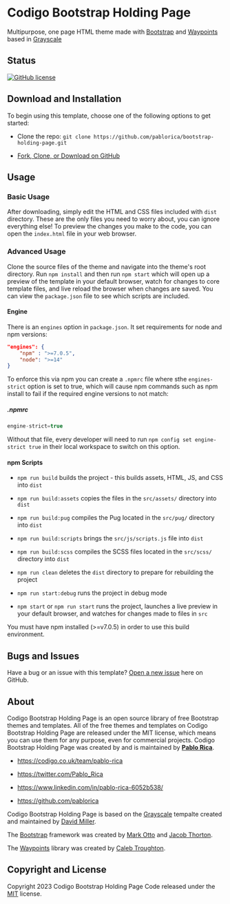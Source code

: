 # Codigo Bootstrap Holding Page

Multipurpose, one page HTML theme made with [Bootstrap](https://getbootstrap.com/) and [Waypoints](https://github.com/imakewebthings/waypoints) based in [Grayscale](https://startbootstrap.com/theme/grayscale/)

## Status

[![GitHub license](https://img.shields.io/badge/license-MIT-blue.svg)](https://raw.githubusercontent.com/pablorica/bootstrap-holding-page/main/LICENSE)

## Download and Installation

To begin using this template, choose one of the following options to get started:
- Clone the repo: `git clone https://github.com/pablorica/bootstrap-holding-page.git`

- [Fork, Clone, or Download on GitHub](https://github.com/pablorica/bootstrap-holding-page)

## Usage

### Basic Usage

After downloading, simply edit the HTML and CSS files included with `dist` directory. These are the only files you need to worry about, you can ignore everything else! To preview the changes you make to the code, you can open the `index.html` file in your web browser.

### Advanced Usage

Clone the source files of the theme and navigate into the theme's root directory. Run `npm install` and then run `npm start` which will open up a preview of the template in your default browser, watch for changes to core template files, and live reload the browser when changes are saved. You can view the `package.json` file to see which scripts are included.

#### Engine

There is an `engines` option in `package.json`. It set requirements for node and npm versions:

```json
"engines": {
    "npm" : ">=7.0.5",
    "node": ">=14"
}
```

To enforce this via npm you can create a   `.npmrc` file where sthe `engines-strict` option is set to true, which will cause npm commands such as npm install to fail if the required engine versions to not match:
##### .npmrc

```javascript
engine-strict=true
```

Without that file, every developer will need to run `npm config set engine-strict true` in their local workspace to switch on this option.
#### npm Scripts

-  `npm run build` builds the project - this builds assets, HTML, JS, and CSS into `dist`

-  `npm run build:assets` copies the files in the `src/assets/` directory into `dist`

-  `npm run build:pug` compiles the Pug located in the `src/pug/` directory into `dist`

-  `npm run build:scripts` brings the `src/js/scripts.js` file into `dist`

-  `npm run build:scss` compiles the SCSS files located in the `src/scss/` directory into `dist`

-  `npm run clean` deletes the `dist` directory to prepare for rebuilding the project

-  `npm run start:debug` runs the project in debug mode

-  `npm start` or `npm run start` runs the project, launches a live preview in your default browser, and watches for changes made to files in `src`

You must have npm installed (>=v7.0.5) in order to use this build environment.

## Bugs and Issues

Have a bug or an issue with this template? [Open a new issue](https://github.com/pablorica/bootstrap-holding-page/issues) here on GitHub.


## About

Codigo Bootstrap Holding Page is an open source library of free Bootstrap themes and templates. All of the free themes and templates on Codigo Bootstrap Holding Page are released under the MIT license, which means you can use them for any purpose, even for commercial projects.
Codigo Bootstrap Holding Page was created by and is maintained by **[Pablo Rica](https://codigo.co.uk/team/pablo-rica)**.
- <https://codigo.co.uk/team/pablo-rica>

- <https://twitter.com/Pablo_Rica>

- <https://www.linkedin.com/in/pablo-rica-6052b538/>

- <https://github.com/pablorica>

Codigo Bootstrap Holding Page is based on the [Grayscale](https://startbootstrap.com/theme/grayscale/) tempalte created and maintained by [David Miller](https://davidmiller.io/).

The [Bootstrap](https://getbootstrap.com/) framework was created by [Mark Otto](https://twitter.com/mdo) and [Jacob Thorton](https://twitter.com/fat).

The [Waypoints](https://github.com/imakewebthings/waypoints) library was created by [Caleb Troughton](http://imakewebthings.com/).

## Copyright and License

Copyright 2023 Codigo Bootstrap Holding Page Code released under the [MIT](https://github.com/pablorica/bootstrap-holding-page/blob/main/LICENSE) license.